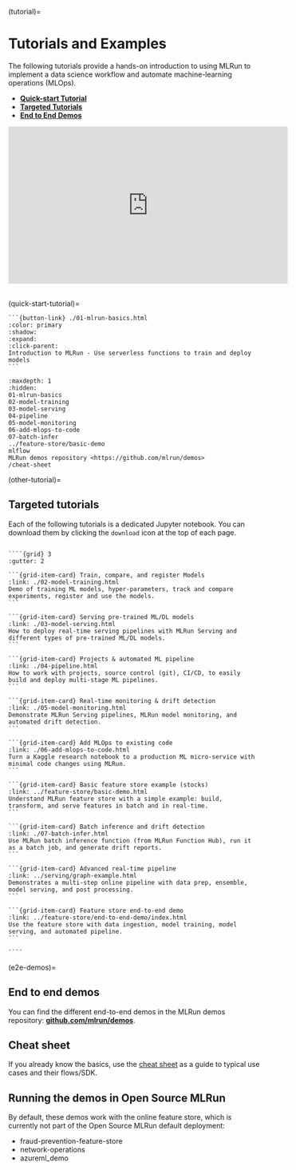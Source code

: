 (tutorial)=
# Tutorials and Examples

The following tutorials provide a hands-on introduction to using MLRun to implement a data science workflow and automate machine-learning operations (MLOps).

- [**Quick-start Tutorial**](./01-mlrun-basics.html) 
- [**Targeted Tutorials**](#other-tutorial)
- [**End to End Demos**](#e2e-demos)

<iframe width="560" height="315" src="https://www.youtube.com/embed/xI8KVGLlj7Q" title="YouTube video player" frameborder="0" allow="accelerometer; autoplay; clipboard-write; encrypted-media; gyroscope; picture-in-picture; web-share" allowfullscreen></iframe><br><br>

(quick-start-tutorial)=

````{card} Make sure you start with the Quick start tutorial to understand the basics
```{button-link} ./01-mlrun-basics.html
:color: primary
:shadow:
:expand:
:click-parent:
Introduction to MLRun - Use serverless functions to train and deploy models
```
````

```{toctree}
:maxdepth: 1
:hidden:
01-mlrun-basics
02-model-training
03-model-serving
04-pipeline
05-model-monitoring
06-add-mlops-to-code
07-batch-infer
../feature-store/basic-demo
mlflow
MLRun demos repository <https://github.com/mlrun/demos>
/cheat-sheet
```

(other-tutorial)=
## Targeted tutorials

Each of the following tutorials is a dedicated Jupyter notebook. You can download them by clicking the `download` icon at the top of each page.


`````{div} full-width

````{grid} 3
:gutter: 2

```{grid-item-card} Train, compare, and register Models
:link: ./02-model-training.html
Demo of training ML models, hyper-parameters, track and compare experiments, register and use the models.
```

```{grid-item-card} Serving pre-trained ML/DL models
:link: ./03-model-serving.html
How to deploy real-time serving pipelines with MLRun Serving and different types of pre-trained ML/DL models.
```

```{grid-item-card} Projects & automated ML pipeline
:link: ./04-pipeline.html
How to work with projects, source control (git), CI/CD, to easily build and deploy multi-stage ML pipelines.
```

```{grid-item-card} Real-time monitoring & drift detection
:link: ./05-model-monitoring.html
Demonstrate MLRun Serving pipelines, MLRun model monitoring, and automated drift detection.
```

```{grid-item-card} Add MLOps to existing code
:link: ./06-add-mlops-to-code.html
Turn a Kaggle research notebook to a production ML micro-service with minimal code changes using MLRun.
```

```{grid-item-card} Basic feature store example (stocks)
:link: ../feature-store/basic-demo.html
Understand MLRun feature store with a simple example: build, transform, and serve features in batch and in real-time.
```

```{grid-item-card} Batch inference and drift detection
:link: ./07-batch-infer.html
Use MLRun batch inference function (from MLRun Function Hub), run it as a batch job, and generate drift reports.
```

```{grid-item-card} Advanced real-time pipeline
:link: ../serving/graph-example.html
Demonstrates a multi-step online pipeline with data prep, ensemble, model serving, and post processing. 
```

```{grid-item-card} Feature store end-to-end demo
:link: ../feature-store/end-to-end-demo/index.html
Use the feature store with data ingestion, model training, model serving, and automated pipeline.
```

````
`````

(e2e-demos)=
## End to end demos

You can find the different end-to-end demos in the MLRun demos repository: [**github.com/mlrun/demos**](https://github.com/mlrun/demos).

## Cheat sheet

If you already know the basics, use the [cheat sheet](../cheat-sheet.html) as a guide to typical use cases and their flows/SDK.

## Running the demos in Open Source MLRun

By default, these demos work with the online feature store, which is currently not part of the Open Source MLRun default deployment:
- fraud-prevention-feature-store 
- network-operations
- azureml_demo